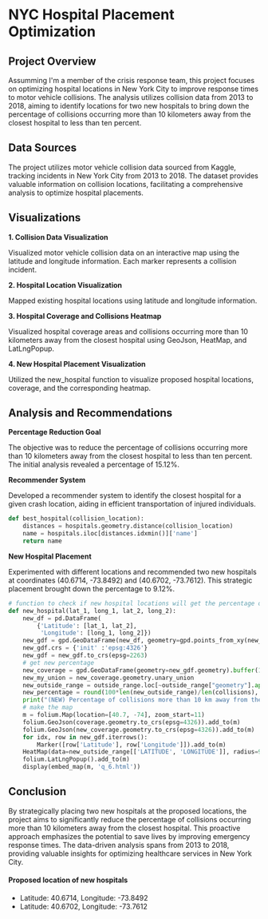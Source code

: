 # NYC Hospital Placement Optimization

## Project Overview

Assumming I'm a member of the crisis response team, this project focuses on optimizing hospital locations in New York City to improve response times to motor vehicle collisions. The analysis utilizes collision data from 2013 to 2018, aiming to identify locations for two new hospitals to bring down the percentage of collisions occurring more than 10 kilometers away from the closest hospital to less than ten percent.

## Data Sources

The project utilizes motor vehicle collision data sourced from Kaggle, tracking incidents in New York City from 2013 to 2018. The dataset provides valuable information on collision locations, facilitating a comprehensive analysis to optimize hospital placements.

## Visualizations

**1. Collision Data Visualization**

Visualized motor vehicle collision data on an interactive map using the latitude and longitude information. Each marker represents a collision incident.

**2. Hospital Location Visualization**

Mapped existing hospital locations using latitude and longitude information.

**3. Hospital Coverage and Collisions Heatmap**

Visualized hospital coverage areas and collisions occurring more than 10 kilometers away from the closest hospital using GeoJson, HeatMap, and LatLngPopup.

**4. New Hospital Placement Visualization**

Utilized the new_hospital function to visualize proposed hospital locations, coverage, and the corresponding heatmap.

## Analysis and Recommendations

**Percentage Reduction Goal**

The objective was to reduce the percentage of collisions occurring more than 10 kilometers away from the closest hospital to less than ten percent. The initial analysis revealed a percentage of 15.12%.

**Recommender System**

Developed a recommender system to identify the closest hospital for a given crash location, aiding in efficient transportation of injured individuals.

```python
def best_hospital(collision_location):
    distances = hospitals.geometry.distance(collision_location)
    name = hospitals.iloc[distances.idxmin()]['name']
    return name
```

**New Hospital Placement**

Experimented with different locations and recommended two new hospitals at coordinates (40.6714, -73.8492) and (40.6702, -73.7612). This strategic placement brought down the percentage to 9.12%.

```python
# function to check if new hospital locations will get the percentage of collisions more than 10km to <10%
def new_hospital(lat_1, long_1, lat_2, long_2):
    new_df = pd.DataFrame(
        {'Latitude': [lat_1, lat_2],
         'Longitude': [long_1, long_2]})
    new_gdf = gpd.GeoDataFrame(new_df, geometry=gpd.points_from_xy(new_df.Longitude, new_df.Latitude))
    new_gdf.crs = {'init' :'epsg:4326'}
    new_gdf = new_gdf.to_crs(epsg=2263)
    # get new percentage
    new_coverage = gpd.GeoDataFrame(geometry=new_gdf.geometry).buffer(10000)
    new_my_union = new_coverage.geometry.unary_union
    new_outside_range = outside_range.loc[~outside_range["geometry"].apply(lambda x: new_my_union.contains(x))]
    new_percentage = round(100*len(new_outside_range)/len(collisions), 2)
    print("(NEW) Percentage of collisions more than 10 km away from the closest hospital: {}%".format(new_percentage))
    # make the map
    m = folium.Map(location=[40.7, -74], zoom_start=11) 
    folium.GeoJson(coverage.geometry.to_crs(epsg=4326)).add_to(m)
    folium.GeoJson(new_coverage.geometry.to_crs(epsg=4326)).add_to(m)
    for idx, row in new_gdf.iterrows():
        Marker([row['Latitude'], row['Longitude']]).add_to(m)
    HeatMap(data=new_outside_range[['LATITUDE', 'LONGITUDE']], radius=9).add_to(m)
    folium.LatLngPopup().add_to(m)
    display(embed_map(m, 'q_6.html'))
```

## Conclusion

By strategically placing two new hospitals at the proposed locations, the project aims to significantly reduce the percentage of collisions occurring more than 10 kilometers away from the closest hospital. This proactive approach emphasizes the potential to save lives by improving emergency response times. The data-driven analysis spans from 2013 to 2018, providing valuable insights for optimizing healthcare services in New York City.

#### Proposed location of new hospitals

- Latitude: 40.6714, Longitude: -73.8492
- Latitude: 40.6702, Longitude: -73.7612

